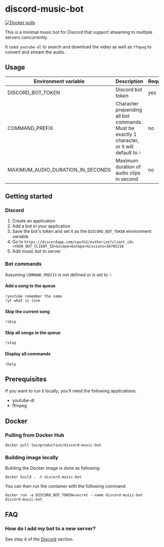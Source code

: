 # discord-music-bot

[![Docker pulls](https://img.shields.io/docker/pulls/twinproduction/discord-music-bot)](https://cloud.docker.com/repository/docker/twinproduction/discord-music-bot)

This is a minimal music bot for Discord that support streaming to multiple servers concurrently.  

It uses `youtube-dl` to search and download the video as well as `ffmpeg` to convert and stream the audio.


## Usage

| Environment variable | Description | Required | Default |
| --- | --- | --- | --- |
| DISCORD_BOT_TOKEN | Discord bot token | yes | `""` |
| COMMAND_PREFIX | Character prepending all bot commands. Must be exactly 1 character, or it will default to `!` | no | `!` |
| MAXIMUM_AUDIO_DURATION_IN_SECONDS | Maximum duration of audio clips in second | no | `480` |


## Getting started

### Discord

1. Create an application
2. Add a bot in your application
3. Save the bot's token and set it as the `DISCORD_BOT_TOKEN` environment variable
4. Go to `https://discordapp.com/oauth2/authorize?client_id=<YOUR_BOT_CLIENT_ID>&scope=bot&permissions=36785216`
5. Add music bot to server


### Bot commands

Assuming `COMMAND_PREFIX` is not defined or is set to `!`.


#### Add a song to the queue

```
!youtube remember the name
!yt what is love
```


#### Skip the current song

```
!skip
```


#### Skip all songs in the queue

```
!stop
```


#### Display all commands

```
!help
```


## Prerequisites

If you want to run it locally, you'll need the following applications:
- youtube-dl
- ffmpeg



## Docker

### Pulling from Docker Hub

```
docker pull twinproduction/discord-music-bot
```


### Building image locally

Building the Docker image is done as following:

```
docker build . -t discord-music-bot
```

You can then run the container with the following command:

```
docker run -e DISCORD_BOT_TOKEN=secret --name discord-music-bot discord-music-bot
```


## FAQ

### How do I add my bot to a new server?

See step 4 of the [Discord](#discord) section.

